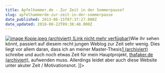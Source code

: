 ```yaml
---
title: Apfelhammer.de - Zur Zeit in der Sommerpause?
slug: apfelhammerde-zur-zeit-in-der-sommerpause
date_published: 2013-06-15T07:37:27.000Z
date_updated: 2018-08-22T09:38:48.000Z
---
```


[![image Kopie.jpeg](//thafaker.de/assets_c/2013/06/image%20Kopie-thumb-autox133-237.jpeg) (archiviert) (Link nicht mehr verfügbar)](http://web.archive.org/web/20221003075801/http://apfelhammer.de/assets_c/2013/06/image%20Kopie-237.html)Wie ihr sehen könnt, passiert auf diesem recht jungen Weblog zur Zeit sehr wenig. Dies liegt vor allem daran, dass ich an meiner Master-Thesis[1 (archiviert)](http://web.archive.org/web/20221003090953/http://apfelhammer.de/2013/06/apfelhammerde---zur-zeit-in-der-sommerpause) schreibe und auch noch etwas Zeit für mein Hauptprojekt, [thafaker.de (archiviert)](http://web.archive.org/web/20060425043208/http://www.thafaker.de:80/), aufwenden muss. Allerdings leidet aber auch diese Website unter akuter Zeit / Motivationsnot.
]]>
